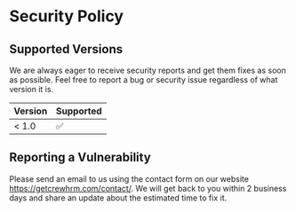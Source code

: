 # Security Policy

## Supported Versions
We are always eager to receive security reports and get them fixes as soon as possible. Feel free to report a bug or security issue regardless of what version it is.

| Version | Supported          |
| ------- | ------------------ |
| < 1.0   | :white_check_mark: |

## Reporting a Vulnerability

Please send an email to us using the contact form on our website https://getcrewhrm.com/contact/.
We will get back to you within 2 business days and share an update about the estimated time to fix it.
